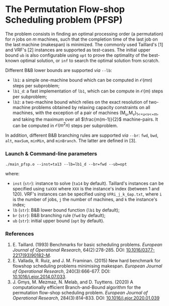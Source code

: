 # The Permutation Flow-shop Scheduling problem (PFSP)

The problem consists in finding an optimal processing order (a permutation) for $n$ jobs on $m$ machines, such that the completion time of the last job on the last machine (makespan) is minimized. The commonly used Taillard's [1] and VRF's [2] instances are supported as test-cases. The initial upper bound `ub` is also configurable using `opt` to prove the optimality of the best-known optimal solution, or `inf` to search the optimal solution from scratch.

Different B&B lower bounds are supported *via* `--lb`:
- `lb1`: a simple one-machine bound which can be computed in $\mathcal{O}(mn)$ steps per subproblem;
- `lb1_d`: a fast implementation of `lb1`, which can be compute in $\mathcal{O}(m)$ steps per subproblem;
- `lb2`: a two-machine bound which relies on the exact resolution of two-machine problems obtained by relaxing capacity constraints on all machines, with the exception of a pair of machines \(M<sub>u</sub>,M<sub>v</sub>\)<sub>1<=u<v<=m</sub>, and taking the maximum over all $\frac{m(m-1)}{2}$ machine-pairs. It can be computed in $\mathcal{O}(m^2n)$ steps per subproblem.

In addition, different B&B branching rules are supported *via* `--br`: `fwd`, `bwd`, `alt`, `maxSum`, `minMin`, and `minBranch`. The latter are defined in [3].

### Launch & Command-line parameters

```chapel
./main_pfsp.o --inst=ta13 --lb=lb1_d --br=fwd --ub=opt
```
where:
- `inst` (`str`): instance to solve (`ta14` by default). Taillard's instances can be specified using `taXXX` where `XXX` is the instance's index (between $1$ and $120$). VRF's instances can be specified using `VFRi_j_k_Gap.txt`, where `i` is the number of jobs, `j` the number of machines, and `k` the instance's index;
- `lb` (`str`): B&B lower bound function (`lb1` by default);
- `br` (`str`): B&B branching rule (`fwd` by default);
- `ub` (`str`): initial upper bound (`opt` by default).

### References

1. E. Taillard. (1993) Benchmarks for basic scheduling problems. *European Journal of Operational Research*, 64(2):278-285. DOI: [10.1016/0377-2217(93)90182-M](https://doi.org/10.1016/0377-2217(93)90182-M).
2. E. Vallada, R. Ruiz, and J. M. Framinan. (2015) New hard benchmark for flowshop scheduling problems minimising makespan. *European Journal of Operational Research*, 240(3):666-677. DOI: [10.1016/j.ejor.2014.07.033](https://doi.org/10.1016/j.ejor.2014.07.033).
3. J. Gmys, M. Mezmaz, N. Melab, and D. Tuyttens. (2020) A computationally efficient Branch-and-Bound algorithm for the permutation flow-shop scheduling problem. *European Journal of Operational Research*, 284(3):814–833. DOI: [10.1016/j.ejor.2020.01.039](https://doi.org/10.1016/j.ejor.2020.01.039)
